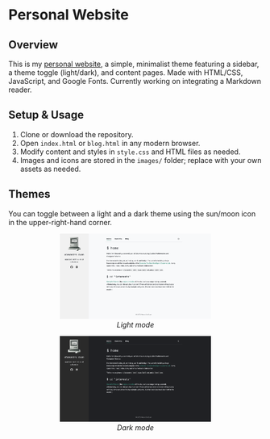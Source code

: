 # Personal Website

## Overview
This is my [personal website](https://alexandraduan.wiki), a simple, minimalist theme featuring a sidebar, a theme toggle (light/dark), and content pages. Made with HTML/CSS, JavaScript, and Google Fonts. Currently working on integrating a Markdown reader.

## Setup & Usage
1. Clone or download the repository.
2. Open `index.html` or `blog.html` in any modern browser.
3. Modify content and styles in `style.css` and HTML files as needed.
4. Images and icons are stored in the `images/` folder; replace with your own assets as needed.

## Themes
You can toggle between a light and a dark theme using the sun/moon icon in the upper-right-hand corner.
<p align="center">
  <img src="images/sample-light.png" alt="Light mode" width="300"><br>
  <em>Light mode</em>
</p>

<p align="center">
  <img src="images/sample-dark.png" alt="Dark mode" width="300"><br>
  <em>Dark mode</em>
</p>

